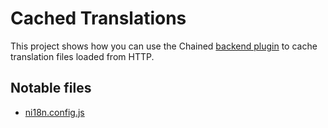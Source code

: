 # Cached Translations

This project shows how you can use the Chained [backend plugin](https://www.i18next.com/overview/plugins-and-utils) to cache translation files loaded from HTTP.

## Notable files

- [ni18n.config.js](./ni18n.config.js)
